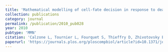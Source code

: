 ```yaml
---
title: 'Mathematical modelling of cell-fate decision in response to death receptor engagement'
collection: publications
category: journal
permalink: /publication/2010_pub028
year: 2010
pubtype: 'MMN'
citation: 'Calzone L, Tournier L, Fourquet S, Thieffry D, Zhivotovsky B, Barillot E, Zinovyev A. <a href="https://journals.plos.org/ploscompbiol/article?id=10.1371/journal.pcbi.1000702">Mathematical modelling of cell-fate decision in response to death receptor engagement</a>. 2010. <i>PLoS Comput Biol</i> 5;6(3):e1000702'
paperurl: 'https://journals.plos.org/ploscompbiol/article?id=10.1371/journal.pcbi.1000702'
---
```

